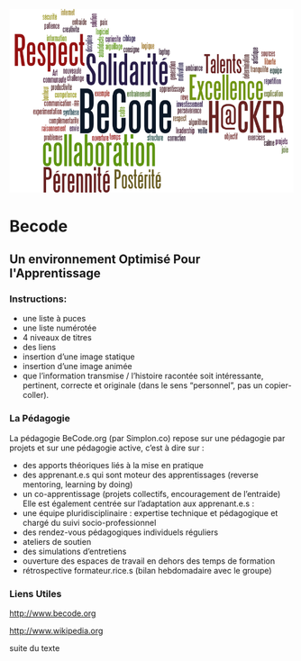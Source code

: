 ![Les Valeurs de BeCode](https://github.com/ModjoInc/BeCode/blob/master/wordle2.png)
# Becode
## Un environnement Optimisé Pour l'Apprentissage
### Instructions:
* une liste à puces
* une liste numérotée
* 4 niveaux de titres
* des liens
* insertion d’une image statique
* insertion d’une image animée
* que l’information transmise / l’histoire racontée soit intéressante, pertinent, correcte et originale (dans le sens “personnel”, pas un copier-coller).

### La Pédagogie

La pédagogie BeCode.org (par Simplon.co) repose sur une pédagogie par projets et sur une pédagogie active, c’est à dire sur :
* des apports théoriques liés à la mise en pratique
* des apprenant.e.s qui sont moteur des apprentissages (reverse mentoring, learning
by doing)
* un co-apprentissage (projets collectifs, encouragement de l’entraide)
Elle est également centrée sur l’adaptation aux apprenant.e.s :
* une équipe pluridisciplinaire : expertise technique et pédagogique et chargé du suivi
socio-professionnel
* des rendez-vous pédagogiques individuels réguliers
* ateliers de soutien
* des simulations d’entretiens
* ouverture des espaces de travail en dehors des temps de formation
* rétrospective formateur.rice.s (bilan hebdomadaire avec le groupe)

### Liens Utiles

http://www.becode.org

http://www.wikipedia.org

suite du texte
